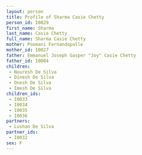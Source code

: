 ```yaml
---
layout: person
title: Profile of Sharma Casie Chetty
person_id: I0029
first_name: Sharma
last_name: Casie Chetty
full_name: Sharma Casie Chetty
mother: Poomani Fernandopulle
mother_id: I0027
father: Emmanuel Joseph Gasper "Joy" Casie Chetty
father_id: I0004
children:
 - Nouresh De Silva
 - Dinesh De Silva
 - Onesh De Silva
 - Imesh De Silva
children_ids:
 - I0033
 - I0034
 - I0035
 - I0036
partners:
 - Lushan De Silva
partner_ids:
 - I0032
sex: F
---
```


